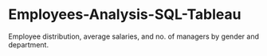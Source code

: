 # Employees-Analysis-SQL-Tableau
Employee distribution, average salaries, and no. of managers by gender and department.
